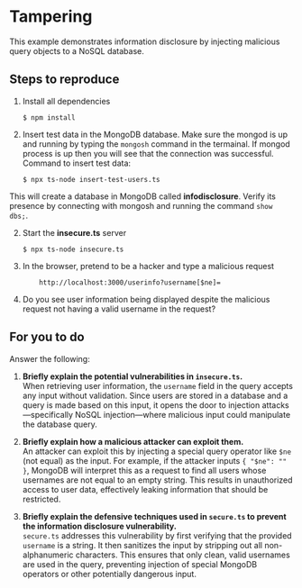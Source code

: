 # Tampering

This example demonstrates information disclosure by injecting malicious query objects to a NoSQL database.

## Steps to reproduce

1. Install all dependencies

    `$ npm install`

2. Insert test data in the MongoDB database. Make sure the mongod is up and running by typing the `mongosh` command in the termainal. If mongod process is up then you will see that the connection was successful. Command to insert test data:

    `$ npx ts-node insert-test-users.ts`

This will create a database in MongoDB called __infodisclosure__. Verify its presence by connecting with mongosh and running the command `show dbs;`.

2. Start the **insecure.ts** server

    `$ npx ts-node insecure.ts`

3. In the browser, pretend to be a hacker and type a malicious request

    ```
        http://localhost:3000/userinfo?username[$ne]=
    ```

4. Do you see user information being displayed despite the malicious request not having a valid username in the request?

## For you to do

Answer the following:

1. **Briefly explain the potential vulnerabilities in `insecure.ts`.**  
   When retrieving user information, the `username` field in the query accepts any input without validation. Since users are stored in a database and a query is made based on this input, it opens the door to injection attacks—specifically NoSQL injection—where malicious input could manipulate the database query.

2. **Briefly explain how a malicious attacker can exploit them.**  
   An attacker can exploit this by injecting a special query operator like `$ne` (not equal) as the input. For example, if the attacker inputs `{ "$ne": "" }`, MongoDB will interpret this as a request to find all users whose usernames are not equal to an empty string. This results in unauthorized access to user data, effectively leaking information that should be restricted.

3. **Briefly explain the defensive techniques used in `secure.ts` to prevent the information disclosure vulnerability.**  
   `secure.ts` addresses this vulnerability by first verifying that the provided `username` is a string. It then sanitizes the input by stripping out all non-alphanumeric characters. This ensures that only clean, valid usernames are used in the query, preventing injection of special MongoDB operators or other potentially dangerous input.
